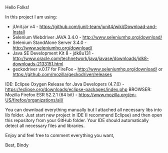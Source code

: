 Hello Folks!

In this project I am using: 

- jUnit.jar v4 - https://github.com/junit-team/junit4/wiki/Download-and-Install
- Selenium Webdriver JAVA 3.4.0 - http://www.seleniumhq.org/download/
- Selenium StandAlone Server 3.4.0 - http://www.seleniumhq.org/download/
- Java SE Development Kit 8 - jdk8u131 - http://www.oracle.com/technetwork/java/javase/downloads/jdk8-downloads-2133151.html
- geckodriver v.0.17 for FireFox - http://www.seleniumhq.org/download/ or https://github.com/mozilla/geckodriver/releases

IDE: Eclipse Oxygen Release for Java Developers (4.7.0) - https://eclipse.org/downloads/eclipse-packages/index.php
BROWSER: Mozilla Firefox ESR 52.2.1 (64 bit) - https://www.mozilla.org/en-US/firefox/organizations/all/

You can download everything manually but I attached all necessary libs into lib folder. 
Just start new project in IDE (I recommend Eclipse) and then open this repository from your GitHub folder. Your IDE should automatically detect all necessary files and libraries.

Enjoy and feel free to comment everything you want,

Best,
Bindy